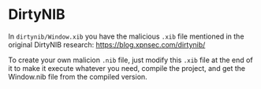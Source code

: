 # DirtyNIB

In `dirtynib/Window.xib` you have the malicious `.xib` file mentioned in the original DirtyNIB research: https://blog.xpnsec.com/dirtynib/

To create your own malicion `.nib` file, just modify this `.xib` file at the end of it to make it execute whatever you need, compile the project, and get the Window.nib file from the compiled version.
